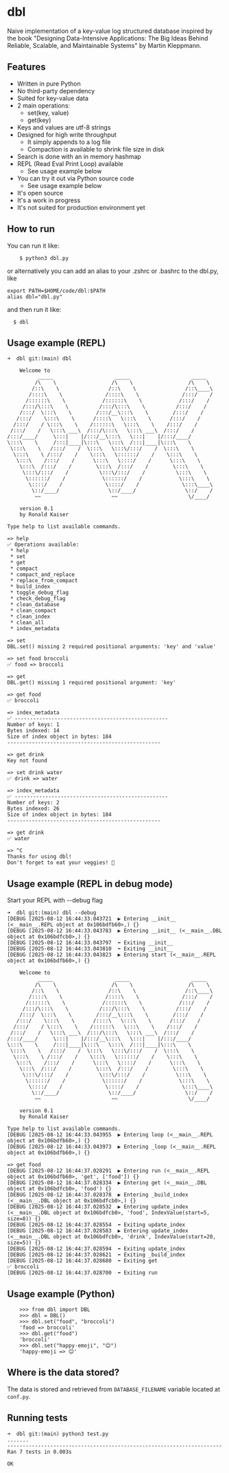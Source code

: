# dbl

Naive implementation of a key-value log structured database inspired by the book "Designing Data-Intensive Applications: The Big Ideas Behind Reliable, Scalable, and Maintainable Systems" by Martin Kleppmann.

## Features
- Written in pure Python
- No third-party dependency
- Suited for key-value data
- 2 main operations:
  - set(key, value)
  - get(key)
- Keys and values are utf-8 strings
- Designed for high write throughput
  - It simply appends to a log file
  - Compaction is available to shrink file size in disk
- Search is done with an in memory hashmap
- REPL (Read Eval Print Loop) available
  - See usage example below
- You can try it out via Python source code
  - See usage example below
- It's open source
- It's a work in progress
- It's not suited for production environment yet

## How to run
You can run it like:
```
    $ python3 dbl.py
```
or alternatively you can add an alias to your .zshrc or .bashrc to the dbl.py, like 
```
export PATH=$HOME/code/dbl:$PATH
alias dbl="dbl.py"
```
and then run it like:
```
  $ dbl
```

## Usage example (REPL)

```
➜  dbl git:(main) dbl

    Welcome to
          _____                    _____                    _____
         /\    \                  /\    \                  /\    \
        /::\    \                /::\    \                /::\____\
       /::::\    \              /::::\    \              /:::/    /
      /::::::\    \            /::::::\    \            /:::/    /
     /:::/\:::\    \          /:::/\:::\    \          /:::/    /
    /:::/  \:::\    \        /:::/__\:::\    \        /:::/    /
   /:::/    \:::\    \      /::::\   \:::\    \      /:::/    /
  /:::/    / \:::\    \    /::::::\   \:::\    \    /:::/    /
 /:::/    /   \:::\ ___\  /:::/\:::\   \:::\ ___\  /:::/    /
/:::/____/     \:::|    |/:::/__\:::\   \:::|    |/:::/____/
\:::\    \     /:::|____|\:::\   \:::\  /:::|____|\:::\    \
 \:::\    \   /:::/    /  \:::\   \:::\/:::/    /  \:::\    \
  \:::\    \ /:::/    /    \:::\   \::::::/    /    \:::\    \
   \:::\    /:::/    /      \:::\   \::::/    /      \:::\    \
    \:::\  /:::/    /        \:::\  /:::/    /        \:::\    \
     \:::\/:::/    /          \:::\/:::/    /          \:::\    \
      \::::::/    /            \::::::/    /            \:::\    \
       \::::/    /              \::::/    /              \:::\____\
        \::/____/                \::/____/                \::/    /
         ~~                       ~~                       \/____/

    version 0.1
    by Ronald Kaiser

Type help to list available commands.

=> help
✅ Operations available:
 * help
 * set
 * get
 * compact
 * compact_and_replace
 * replace_from_compact
 * build_index
 * toggle_debug_flag
 * check_debug_flag
 * clean_database
 * clean_compact
 * clean_index
 * clean_all
 * index_metadata

=> set
DBL.set() missing 2 required positional arguments: 'key' and 'value'

=> set food broccoli
✅ food => broccoli

=> get
DBL.get() missing 1 required positional argument: 'key'

=> get food
✅ broccoli

=> index_metadata
✅ --------------------------------------------------
Number of keys: 1
Bytes indexed: 14
Size of index object in bytes: 184
--------------------------------------------------

=> get drink
Key not found

=> set drink water
✅ drink => water

=> index_metadata
✅ --------------------------------------------------
Number of keys: 2
Bytes indexed: 26
Size of index object in bytes: 184
--------------------------------------------------

=> get drink
✅ water

=> ^C
Thanks for using dbl!
Don't forget to eat your veggies! 🥦
```

## Usage example (REPL in debug mode)
Start your REPL with --debug flag
```
➜  dbl git:(main) dbl --debug
[DEBUG [2025-08-12 16:44:33.043721  ▶️ Entering __init__ (<__main__.REPL object at 0x106bdfb60>,) {}
[DEBUG [2025-08-12 16:44:33.043783  ▶️ Entering __init__ (<__main__.DBL object at 0x106bdfcb0>,) {}
[DEBUG [2025-08-12 16:44:33.043797  ⬅️ Exiting __init__
[DEBUG [2025-08-12 16:44:33.043810  ⬅️ Exiting __init__
[DEBUG [2025-08-12 16:44:33.043823  ▶️ Entering start (<__main__.REPL object at 0x106bdfb60>,) {}

    Welcome to
          _____                    _____                    _____
         /\    \                  /\    \                  /\    \
        /::\    \                /::\    \                /::\____\
       /::::\    \              /::::\    \              /:::/    /
      /::::::\    \            /::::::\    \            /:::/    /
     /:::/\:::\    \          /:::/\:::\    \          /:::/    /
    /:::/  \:::\    \        /:::/__\:::\    \        /:::/    /
   /:::/    \:::\    \      /::::\   \:::\    \      /:::/    /
  /:::/    / \:::\    \    /::::::\   \:::\    \    /:::/    /
 /:::/    /   \:::\ ___\  /:::/\:::\   \:::\ ___\  /:::/    /
/:::/____/     \:::|    |/:::/__\:::\   \:::|    |/:::/____/
\:::\    \     /:::|____|\:::\   \:::\  /:::|____|\:::\    \
 \:::\    \   /:::/    /  \:::\   \:::\/:::/    /  \:::\    \
  \:::\    \ /:::/    /    \:::\   \::::::/    /    \:::\    \
   \:::\    /:::/    /      \:::\   \::::/    /      \:::\    \
    \:::\  /:::/    /        \:::\  /:::/    /        \:::\    \
     \:::\/:::/    /          \:::\/:::/    /          \:::\    \
      \::::::/    /            \::::::/    /            \:::\    \
       \::::/    /              \::::/    /              \:::\____\
        \::/____/                \::/____/                \::/    /
         ~~                       ~~                       \/____/

    version 0.1
    by Ronald Kaiser

Type help to list available commands.
[DEBUG [2025-08-12 16:44:33.043955  ▶️ Entering loop (<__main__.REPL object at 0x106bdfb60>,) {}
[DEBUG [2025-08-12 16:44:33.043973  ▶️ Entering _loop (<__main__.REPL object at 0x106bdfb60>,) {}

=> get food
[DEBUG [2025-08-12 16:44:37.028291  ▶️ Entering run (<__main__.REPL object at 0x106bdfb60>, 'get', ['food']) {}
[DEBUG [2025-08-12 16:44:37.028334  ▶️ Entering get (<__main__.DBL object at 0x106bdfcb0>, 'food') {}
[DEBUG [2025-08-12 16:44:37.028378  ▶️ Entering _build_index (<__main__.DBL object at 0x106bdfcb0>,) {}
[DEBUG [2025-08-12 16:44:37.028532  ▶️ Entering update_index (<__main__.DBL object at 0x106bdfcb0>, 'food', IndexValue(start=5, size=8)) {}
[DEBUG [2025-08-12 16:44:37.028554  ⬅️ Exiting update_index
[DEBUG [2025-08-12 16:44:37.028583  ▶️ Entering update_index (<__main__.DBL object at 0x106bdfcb0>, 'drink', IndexValue(start=20, size=5)) {}
[DEBUG [2025-08-12 16:44:37.028594  ⬅️ Exiting update_index
[DEBUG [2025-08-12 16:44:37.028621  ⬅️ Exiting _build_index
[DEBUG [2025-08-12 16:44:37.028680  ⬅️ Exiting get
✅ broccoli
[DEBUG [2025-08-12 16:44:37.028700  ⬅️ Exiting run
```

## Usage example (Python)
```
    >>> from dbl import DBL
    >>> dbl = DBL()
    >>> dbl.set("food", "broccoli")
    'food => broccoli'
    >>> dbl.get("food")
    'broccoli'
    >>> dbl.set("happy-emoji", "😊")
    'happy-emoji => 😊'
```

## Where is the data stored?
The data is stored and retrieved from `DATABASE_FILENAME` variable located at `conf.py`.


## Running tests
```
➜  dbl git:(main) python3 test.py
.......
----------------------------------------------------------------------
Ran 7 tests in 0.003s

OK
```
